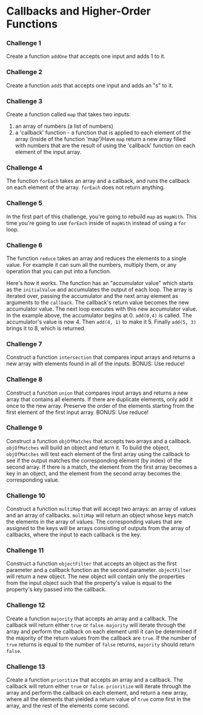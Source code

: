 # Callbacks and Higher-Order Functions

### Challenge 1

Create a function `addOne` that accepts one input and adds 1 to it.

### Challenge 2

Create a function `addS` that accepts one input and adds an "s" to it.

### Challenge 3

Create a function called `map` that takes two inputs:

1.  an array of numbers (a list of numbers)
2.  a 'callback' function - a function that is applied to each element of the array (inside of the function 'map')Have `map` return a new array filled with numbers that are the result of using the 'callback' function on each element of the input array.

### Challenge 4

The function `forEach` takes an array and a callback, and runs the callback on each element of the array. `forEach` does not return anything.

### Challenge 5

In the first part of this challenge, you're going to rebuild `map` as `mapWith`. This time you're going to use `forEach` inside of `mapWith` instead of using a `for` loop.

### Challenge 6

The function `reduce` takes an array and reduces the elements to a single value. For example it can sum all the numbers, multiply them, or any operation that you can put into a function.

Here's how it works. The function has an "accumulator value" which starts as the `initialValue` and accumulates the output of each loop. The array is iterated over, passing the accumulator and the next array element as arguments to the `callback`. The callback's return value becomes the new accumulator value. The next loop executes with this new accumulator value. In the example above, the accumulator begins at 0\. `add(0,4)` is called. The accumulator's value is now 4\. Then `add(4, 1)` to make it 5\. Finally `add(5, 3)` brings it to 8, which is returned.

### Challenge 7

Construct a function `intersection` that compares input arrays and returns a new array with elements found in all of the inputs. BONUS: Use reduce!

<!-- ...array -->

### Challenge 8

Construct a function `union` that compares input arrays and returns a new array that contains all elements. If there are duplicate elements, only add it once to the new array. Preserve the order of the elements starting from the first element of the first input array. BONUS: Use reduce!

### Challenge 9

Construct a function `objOfMatches` that accepts two arrays and a callback. `objOfMatches` will build an object and return it. To build the object, `objOfMatches` will test each element of the first array using the callback to see if the output matches the corresponding element (by index) of the second array. If there is a match, the element from the first array becomes a key in an object, and the element from the second array becomes the corresponding value.

### Challenge 10

Construct a function `multiMap` that will accept two arrays: an array of values and an array of callbacks. `multiMap` will return an object whose keys match the elements in the array of values. The corresponding values that are assigned to the keys will be arrays consisting of outputs from the array of callbacks, where the input to each callback is the key.

### Challenge 11

Construct a function `objectFilter` that accepts an object as the first parameter and a callback function as the second parameter. `objectFilter` will return a new object. The new object will contain only the properties from the input object such that the property's value is equal to the property's key passed into the callback.

### Challenge 12

Create a function `majority` that accepts an array and a callback. The callback will return either `true` or `false`. `majority` will iterate through the array and perform the callback on each element until it can be determined if the majority of the return values from the callback are `true`. If the number of `true` returns is equal to the number of `false` returns, `majority` should return `false`.

### Challenge 13

Create a function `prioritize` that accepts an array and a callback. The callback will return either `true` or `false`. `prioritize` will iterate through the array and perform the callback on each element, and return a new array, where all the elements that yielded a return value of `true` come first in the array, and the rest of the elements come second.
